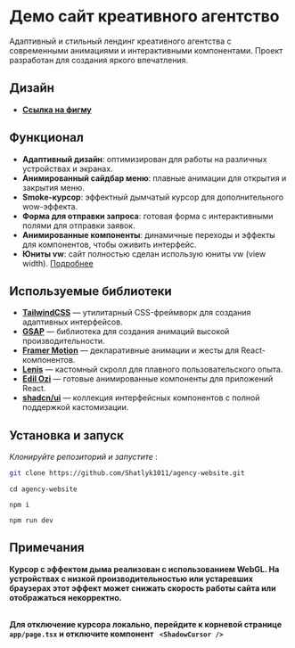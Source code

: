 # Демо сайт креативного агентство

Адаптивный и стильный лендинг креативного агентства с современными анимациями и интерактивными компонентами. Проект разработан для создания яркого впечатления.
## Дизайн
- **[Ссылка на фигму](https://www.figma.com/design/65gFXT6dvNfDjkX5osjZbu/Untitled?node-id=5-2&t=zgqFDE8HGEajkIoE-1)**
## Функционал
- **Адаптивный дизайн**: оптимизирован для работы на различных устройствах и экранах.
- **Анимированный сайдбар меню**: плавные анимации для открытия и закрытия меню.
- **Smoke-курсор**: эффектный дымчатый курсор для дополнительного wow-эффекта.
- **Форма для отправки запроса**: готовая форма с интерактивными полями для отправки заявок.
- **Анимированные компоненты**: динамичные переходы и эффекты для компонентов, чтобы оживить интерфейс.
- **Юниты vw**: сайт полностью сделан использую юниты vw (view width). [Подробнее](https://www.sitepoint.com/css-viewport-units-quick-start/)

## Используемые библиотеки

- **[TailwindCSS](https://tailwindcss.com/)** — утилитарный CSS-фреймворк для создания адаптивных интерфейсов.
- **[GSAP](https://greensock.com/gsap/)** — библиотека для создания анимаций высокой производительности.
- **[Framer Motion](https://www.framer.com/motion/)** — декларативные анимации и жесты для React-компонентов.
- **[Lenis](https://github.com/darkroomengineering/lenis)** — кастомный скролл для плавного пользовательского опыта.
- **[Edil Ozi](https://github.com/Edil-ozi/edil-ozi)** — готовые анимированные компоненты для приложений React.
- **[shadcn/ui](https://ui.shadcn.dev/)** — коллекция интерфейсных компонентов с полной поддержкой кастомизации.

## Установка и запуск

 *Клонируйте репозиторий и запустите* :

   ```bash
   git clone https://github.com/Shatlyk1011/agency-website.git
   ```

   ```
   cd agency-website
   ```

   ```
   npm i
   ```

   ```
   npm run dev
   ```

## **Примечания**
**Курсор с эффектом дыма реализован с использованием WebGL. На устройствах с низкой производительностью или устаревших браузерах этот эффект может снижать скорость работы сайта или отображаться некорректно.** <br/> <br/>

**Для отключение курсора локально, перейдите к корневой странице `app/page.tsx` и отключите компонент ` <ShadowCursor />`**

